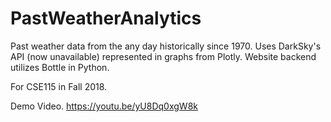 # PastWeatherAnalytics
Past weather data from the any day historically since 1970. Uses DarkSky's API (now unavailable) represented in graphs from Plotly. Website backend utilizes Bottle in Python.

For CSE115 in Fall 2018.

Demo Video.
https://youtu.be/yU8Dq0xgW8k
